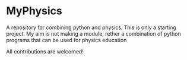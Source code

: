 # MyPhysics
A repository for combining python and physics.
This is only a starting project.
My aim is not making a module, rether a combination of python programs
that can be used for physics education

All contributions are welcomed!
